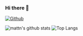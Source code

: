 ### Hi there 👋

<!--
**kaishuu0123/kaishuu0123** is a ✨ _special_ ✨ repository because its `README.md` (this file) appears on your GitHub profile.

Here are some ideas to get you started:

- 🔭 I’m currently working on ...
- 🌱 I’m currently learning ...
- 👯 I’m looking to collaborate on ...
- 🤔 I’m looking for help with ...
- 💬 Ask me about ...
- 📫 How to reach me: ...
- 😄 Pronouns: ...
- ⚡ Fun fact: ...
-->

[![Github](https://img.shields.io/github/followers/kaishuu0123?label=Follow&style=social)](https://github.com/kaishuu0123)


![mattn's github stats](https://github-readme-stats.vercel.app/api?username=kaishuu0123&show_icons=true&line_height=24)
![Top Langs](https://github-readme-stats.vercel.app/api/top-langs/?username=kaishuu0123&hide=C,C%2B%2B,html,CSS,JavaScript,Assembly,Scilab,PHP,Python&langs_count=8&layout=compact)
